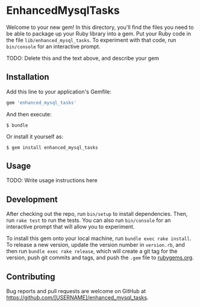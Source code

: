 # EnhancedMysqlTasks

Welcome to your new gem! In this directory, you'll find the files you need to be able to package up your Ruby library into a gem. Put your Ruby code in the file `lib/enhanced_mysql_tasks`. To experiment with that code, run `bin/console` for an interactive prompt.

TODO: Delete this and the text above, and describe your gem

## Installation

Add this line to your application's Gemfile:

```ruby
gem 'enhanced_mysql_tasks'
```

And then execute:

    $ bundle

Or install it yourself as:

    $ gem install enhanced_mysql_tasks

## Usage

TODO: Write usage instructions here

## Development

After checking out the repo, run `bin/setup` to install dependencies. Then, run `rake test` to run the tests. You can also run `bin/console` for an interactive prompt that will allow you to experiment.

To install this gem onto your local machine, run `bundle exec rake install`. To release a new version, update the version number in `version.rb`, and then run `bundle exec rake release`, which will create a git tag for the version, push git commits and tags, and push the `.gem` file to [rubygems.org](https://rubygems.org).

## Contributing

Bug reports and pull requests are welcome on GitHub at https://github.com/[USERNAME]/enhanced_mysql_tasks.

